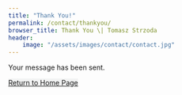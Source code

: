 ```yaml
---
title: "Thank You!"
permalink: /contact/thankyou/
browser_title: Thank You \| Tomasz Strzoda
header:
    image: "/assets/images/contact/contact.jpg"
---
```


Your message has been sent.  

<a href="/" class="btn btn-default" style="background-color: #F2F3F3;">Return to Home Page</a>